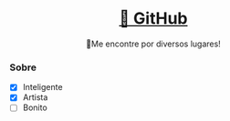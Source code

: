 <h1 align="center">
    <a href="https://github.com/Isqne">🔗 GitHub </a>
</h1>
<p align="center">🚀Me encontre por diversos lugares!</p>

### Sobre 
- [x] Inteligente
- [x] Artista
- [ ] Bonito
